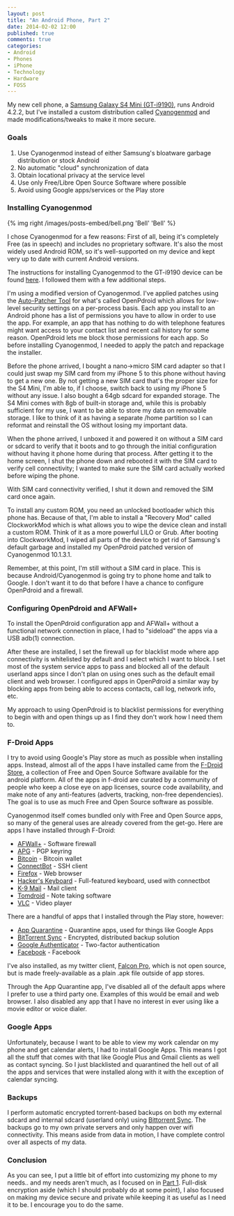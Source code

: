 ```yaml
---
layout: post
title: "An Android Phone, Part 2"
date: 2014-02-02 12:00
published: true
comments: true
categories:
- Android
- Phones
- iPhone
- Technology
- Hardware
- FOSS
---
```

My new cell phone, a [Samsung Galaxy S4 Mini (GT-i9190)](/log/2013/11/07/an-android-phone/), runs Android 4.2.2, but I've installed a custom distribution called [Cyanogenmod](http://www.cyanogenmod.org) and made modifications/tweaks to make it more secure.

<!-- more -->

### Goals

1. Use Cyanogenmod instead of either Samsung's bloatware garbage distribution or stock Android
2. No automatic "cloud" synchronization of data
3. Obtain locational privacy at the service level
4. Use only Free/Libre Open Source Software where possible
5. Avoid using Google apps/services or the Play store

### Installing Cyanogenmod

{% img right /images/posts-embed/bell.png 'Bell' 'Bell' %}

I chose Cyanogenmod for a few reasons: First of all, being it's completely Free (as in speech) and includes no proprietary software.  It's also the most widely used Android ROM, so it's well-supported on my device and kept very up to date with current Android versions.

The instructions for installing Cyanogenmod to the GT-i9190 device can be found [here](http://wiki.cyanogenmod.org/w/Install_CM_for_serrano3gxx).  I followed them with a few additional steps.

I'm using a modified version of Cyanogenmod.  I've applied patches using the [Auto-Patcher Tool](http://forum.xda-developers.com/showthread.php?t=1719408) for what's called OpenPdroid which allows for low-level security settings on a per-process basis.  Each app you install to an Android phone has a list of permissions you have to allow in order to use the app.  For example, an app that has nothing to do with telephone features might want access to your contact list and recent call history for some reason.  OpenPdroid lets me block those permissions for each app.  So before installing Cyanogenmod, I needed to apply the patch and repackage the installer.  

Before the phone arrived, I bought a nano-&gt;micro SIM card adapter so that I could just swap my SIM card from my iPhone 5 to this phone without having to get a new one.  By not getting a new SIM card that's the proper size for the S4 Mini, I'm able to, if I choose, switch back to using my iPhone 5 without any issue.  I also bought a 64gb sdcard for expanded storage.  The S4 Mini comes with 8gb of built-in storage and, while this is probably sufficient for my use, I want to be able to store my data on removable storage.  I like to think of it as having a separate /home partition so I can reformat and reinstall the OS without losing my important data.

When the phone arrived, I unboxed it and powered it on without a SIM card or sdcard to verify that it boots and to go through the initial configuration without having it phone home during that process.  After getting it to the home screen, I shut the phone down and rebooted it with the SIM card to verify cell connectivity; I wanted to make sure the SIM card actually worked before wiping the phone.

With SIM card connectivity verified, I shut it down and removed the SIM card once again.

To install any custom ROM, you need an unlocked bootloader which this phone has.  Because of that, I'm able to install a "Recovery Mod" called ClockworkMod which is what allows you to wipe the device clean and install a custom ROM.  Think of it as a more powerful LILO or Grub.  After booting into ClockworkMod, I wiped all parts of the device to get rid of Samsung's default garbage and installed my OpenPdroid patched version of Cyanogenmod 10.1.3.1.

Remember, at this point, I'm still without a SIM card in place.  This is because Android/Cyanogenmod is going try to phone home and talk to Google.  I don't want it to do that before I have a chance to configure OpenPdroid and a firewall.

### Configuring OpenPdroid and AFWall+

To install the OpenPdroid configuration app and AFWall+ without a functional network connection in place, I had to "sideload" the apps via a USB adb(1) connection.

After these are installed, I set the firewall up for blacklist mode where app connectivity is whitelisted by default and I select which I want to block.  I set most of the system service apps to pass and blocked all of the default userland apps since I don't plan on using ones such as the default email client and web browser. I configured apps in OpenPdroid a similar way by blocking apps from being able to access contacts, call log, network info, etc.

My approach to using OpenPdroid is to blacklist permissions for everything to begin with and open things up as I find they don't work how I need them to.

### F-Droid Apps

I try to avoid using Google's Play store as much as possible when installing apps.  Instead, almost all of the apps I have installed came from the [F-Droid Store](https://www.fdroid.org), a collection of Free and Open Source Software available for the android platform.  All of the apps in f-droid are curated by a community of people who keep a close eye on app licenses, source code availability, and make note of any anti-features (adverts, tracking, non-free dependencies).  The goal is to use as much Free and Open Source software as possible.

Cyanogenmod itself comes bundled only with Free and Open Source apps, so many of the general uses are already covered from the get-go.  Here are apps I have installed through F-Droid:

* [AFWall+](https://f-droid.org/repository/browse/?fdfilter=afwall&fdid=dev.ukanth.ufirewall) - Software firewall
* [APG](https://f-droid.org/repository/browse/?fdfilter=apg&fdid=org.thialfihar.android.apg) - PGP keyring
* [Bitcoin](https://f-droid.org/repository/browse/?fdfilter=bitcoin&fdid=de.schildbach.wallet) - Bitcoin wallet
* [ConnectBot](https://f-droid.org/repository/browse/?fdfilter=connectbot&fdid=org.connectbot) - SSH client
* [Firefox](https://f-droid.org/repository/browse/?fdfilter=firefox&fdid=org.mozilla.firefox) - Web browser
* [Hacker's Keyboard](https://f-droid.org/repository/browse/?fdfilter=hacker&fdid=org.pocketworkstation.pckeyboard) - Full-featured keyboard, used with connectbot
* [K-9 Mail](https://f-droid.org/repository/browse/?fdfilter=k-9&fdid=com.fsck.k9) - Mail client
* [Tomdroid](https://f-droid.org/repository/browse/?fdfilter=tomdroid&fdid=org.tomdroid) - Note taking software
* [VLC](https://f-droid.org/repository/browse/?fdfilter=vlc&fdid=org.videolan.vlc) - Video player

There are a handful of apps that I installed through the Play store, however:

* [App Quarantine](https://play.google.com/store/apps/details?id=com.ramdroid.appquarantine) - Quarantine apps, used for things like Google Apps
* [BitTorrent Sync](https://play.google.com/store/apps/details?id=com.bittorrent.sync) - Encrypted, distributed backup solution
* [Google Authenticator](https://play.google.com/store/apps/details?id=com.google.android.apps.authenticator2) - Two-factor authentication
* [Facebook](https://play.google.com/store/apps/details?id=com.facebook.katana) - Facebook

I've also installed, as my twitter client, [Falcon Pro](http://getfalcon.pro), which is not open source, but is made freely-available as a plain .apk file outside of app stores.

Through the App Quarantine app, I've disabled all of the default apps where I prefer to use a third party one.  Examples of this would be email and web browser.  I also disabled any app that I have no interest in ever using like a movie editor or voice dialer.

### Google Apps

Unfortunately, because I want to be able to view my work calendar on my phone and get calendar alerts, I had to install Google Apps.  This means I got all the stuff that comes with that like Google Plus and Gmail clients as well as contact syncing.  So I just blacklisted and quarantined the hell out of all the apps and services that were installed along with it with the exception of calendar syncing.

### Backups

I perform automatic encrypted torrent-based backups on both my external sdcard and internal sdcard (userland only) using [Bittorrent Sync](http://www.bittorrent.com/sync).  The backups go to my own private servers and only happen over wifi connectivity.  This means aside from data in motion, I have complete control over all aspects of my data.

### Conclusion

As you can see, I put a little bit of effort into customizing my phone to my needs.. and my needs aren't much, as I focused on in [Part 1](/log/2013/11/07/an-android-phone/).  Full-disk encryption aside (which I should probably do at some point), I also focused on making my device secure and private while keeping it as useful as I need it to be.  I encourage you to do the same.
